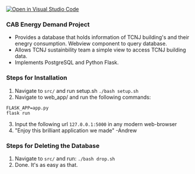 [![Open in Visual Studio Code](https://classroom.github.com/assets/open-in-vscode-f059dc9a6f8d3a56e377f745f24479a46679e63a5d9fe6f495e02850cd0d8118.svg)](https://classroom.github.com/online_ide?assignment_repo_id=6874734&assignment_repo_type=AssignmentRepo)

### CAB Energy Demand Project
- Provides a database that holds information of TCNJ building's and their enegry consumption. Webview component to query database. 
- Allows TCNJ sustainbility team a simple view to access TCNJ building data.
- Implements PostgreSQL and Python Flask. 

### Steps for Installation
1. Navigate to ```src/``` and run setup.sh
  ```./bash setup.sh```
2. Navigate to web_app/ and run the following commands:
  ```
  FLASK_APP=app.py
  flask run
  ```
3. Input the following url ```127.0.0.1:5000``` in any modern web-browser
4. "Enjoy this brilliant application we made" -Andrew

### Steps for Deleting the Database 
1. Navigate to ```src/``` and run: ```./bash drop.sh ```
2. Done. It's as easy as that.

